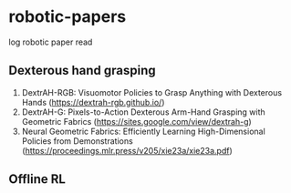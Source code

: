 # robotic-papers
log robotic paper read
## Dexterous hand grasping
1. DextrAH-RGB: Visuomotor Policies to Grasp Anything with Dexterous Hands (https://dextrah-rgb.github.io/)
2. DextrAH-G: Pixels-to-Action Dexterous Arm-Hand Grasping with Geometric Fabrics (https://sites.google.com/view/dextrah-g)
3. Neural Geometric Fabrics: Efficiently Learning High-Dimensional Policies from Demonstrations (https://proceedings.mlr.press/v205/xie23a/xie23a.pdf)
## Offline RL
